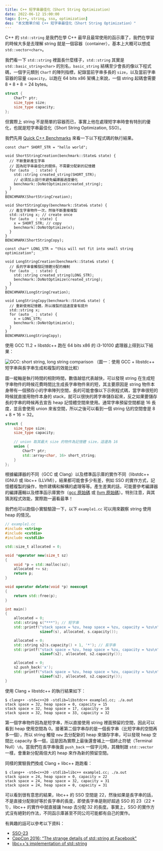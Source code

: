 ```yaml
---
title: C++ 短字串最佳化（Short String Optimization）
date: 2022-06-12 15:00:00
tags: [c++, string, sso, optimization]
des: "本文簡單介紹 C++ 短字串最佳化（Short String Optimization）"
---
```


C++ 的 `std::string` 是我們在學 C++ 最早且最常使用的函示庫了，我們在學習的時候大多是去理解 string 就是一個容器（container），基本上大概可以想成 `std::vector<char>`。

我們看一下 `std::string` 裡面長什麼樣子，`std::string` 其實是 `std::basic_string<char>` 的別名，`basic_string` 結構至少會長的像以下程式碼，一個字元類別 `CharT` 的陣列指標，紀錄當前字串多長的 `size`，以及當前字串容器的容量 `capacity`，以跑在 64 bits x86 架構上來說，一個 string 起碼會需要 $8+8+8=24$ bytes。

```c++
struct {
    CharT* ptr;
    size_type size;
    size_type capacity;
};
```

但實際上 string 不是簡單的容器而已，事實上他在處理短字串時會有特別的優化，也就是短字串最佳化（Short String Optimization, SSO）。

我們先用 [Quick C++ Benchmarks](https://quick-bench.com/) 來看一下以下程式碼的執行結果。

```
const char* SHORT_STR = "hello world";

void ShortStringCreation(benchmark::State& state) {
  // 不斷重新產生字串
  // 因為短字串最佳化的關係，不需要分配新的記憶體
  for (auto _ : state) {
    std::string created_string(SHORT_STR);
    // 必須加上這行來避免編譯器過度優化
    benchmark::DoNotOptimize(created_string); 
  }
}
BENCHMARK(ShortStringCreation);

void ShortStringCopy(benchmark::State& state) {
  // 產生字串物件一次，然後不斷重複複製
  std::string x; // create once
  for (auto _ : state) {
    x = SHORT_STR; // copy
    benchmark::DoNotOptimize(x);
  }
}
BENCHMARK(ShortStringCopy);

const char* LONG_STR = "this will not fit into small string optimization";

void LongStringCreation(benchmark::State& state) {
  // 長的字串會觸發記憶體分配的機制
  for (auto _ : state) {
    std::string created_string(LONG_STR);
    benchmark::DoNotOptimize(created_string);
  }
}
BENCHMARK(LongStringCreation);

void LongStringCopy(benchmark::State& state) {
  // 重新使用記憶體，所以複製的話速度會有提升
  std::string x;
  for (auto _ : state) {
    x = LONG_STR;
    benchmark::DoNotOptimize(x);
  }
}
BENCHMARK(LongStringCopy);
```

使用 GCC 11.2 + libstdc++ 跑在 64 bits x86 的 i3-10100 處理器上得到以下結果：

![GCC: short string, long string comparison](https://user-images.githubusercontent.com/18013815/173352064-30b3589f-63cc-4410-b8d0-46d5ed8d1a76.png)
（圖一：使用 GCC + libstdc++ 短字串與長字串生成和複製的效能比較）

圖一縱軸是執行時間的相對時間，數值越低代表越快，可以發現 string 在生成短字串物件的時候花費時間比生成長字串物件來的短，其主要原因是 string 物件本身帶有一個預存小的字串陣列空間，長的可能會像以下示例程式碼，當字串很短的時候就直接用物件本身的 stack，就可以很快的將字串儲存起來，反之如果要儲存長的字串的時候再去宣告 heap 記憶體空間來使用。通常字串預留空間都是 16 長度，並且會使用 union 來省空間，所以之後可以看到一個 string 佔的空間會是 $8+8+16=32$。

```c++
struct {
    size_type size;
    size_type capacity;
    
    // union 取其最大 size 的物件為記憶體 size，這邊為 16
    union {
        CharT* ptr;
        std::array<char, 16> short_string;
    }
};
```

根據編譯器的不同（GCC 或 Clang）以及標準函示庫的實作不同（libstdc++ (GNU) 或 libc++ (LLVM)），結果都可能會多少有差，例如 SSO 的實作方式，記憶體複製的操作，物件建構和解構的處理等等。產生差異的話，可能要參考編譯器的編譯邏輯以及標準函示庫實作（[gcc 原始碼](https://github.com/gcc-mirror/gcc/blob/master/libstdc%2B%2B-v3/include/bits/basic_string.h) 或 [llvm 原始碼](https://github.com/llvm-mirror/libcxx/blob/master/include/string)）。特別注意，與其猜測程式效能，實際跑一遍看最準！ 

我們也可以跑個小實驗驗證一下，以下 `example1.cc` 可以用來觀察 string 使用 heap 的情況。


```c++
// example1.cc
#include <string>
#include <cstdio>
#include <cstdlib>

std::size_t allocated = 0;

void *operator new(size_t sz)
{
    void *p = std::malloc(sz);
    allocated += sz;
    return p;
}

void operator delete(void *p) noexcept
{
    return std::free(p);
}

int main()
{
    allocated = 0;
    std::string s("***"); // 短字串
    std::printf("stack space = %zu, heap space = %zu, capacity = %zu\n",
                sizeof(s), allocated, s.capacity());

    allocated = 0;
    std::string s2(s.capacity() + 1, '*'); // 長字串
    std::printf("stack space = %zu, heap space = %zu, capacity = %zu\n",
                sizeof(s2), allocated, s2.capacity());

    allocated = 0;
    s2.push_back('x');
    std::printf("stack space = %zu, heap space = %zu, capacity = %zu\n",
                sizeof(s2), allocated, s2.capacity());
}
```

使用 Clang + libstdc++ 的執行結果如下：
```
$ clang++ -std=c++20 -stdlib=libstdc++ example1.cc; ./a.out
stack space = 32, heap space = 0, capacity = 15
stack space = 32, heap space = 17, capacity = 16
stack space = 32, heap space = 33, capacity = 32
```

第一個字串物件因為是短字串，所以直接使用 string 裡面預留的空間，因此可以看到 heap 使用空間為 0。接著第二個字串存的是一個長字串（比短字串的空間再多一個），所以 string 觸發 `new` 去分配新的 heap 來儲存字串，可以發現 heap 空間比 capacity 多一個，這是因為實際上最後還會補上一個終止符號（Terminal Null）`\0`。當我們在長字串後面 `push_back` 一個字元時，其機制跟 `std::vector` 一樣，會重新分配兩倍大的 heap 來作為新的預留空間。


同樣的實驗我們換成 Clang + libc++ 跑跑看：

```
$ clang++ -std=c++20 -stdlib=libc++ example1.cc; ./a.out
stack space = 24, heap space = 0, capacity = 22
stack space = 24, heap space = 32, capacity = 31
stack space = 24, heap space = 0, capacity = 31
```

可以看到很有意思的結果，libc++ 的 SSO 空間是 22，然後如果是長字串的話，不是直接分配剛好等於長字串的長度，即使長字串是剛好超過 SSO 的 23（22 + 1），libc++ 的實作中就直接讓 heap 去分配 32 的長度。事實上，SSO 的實作方式沒有絕對的作法，不同函示庫甚至不同公司可能都有自己的實作。

有興趣的話可以參考以下資料：

- [SSO-23](https://github.com/elliotgoodrich/SSO-23)
- [CppCon 2016: “The strange details of std::string at Facebook"](https://www.youtube.com/watch?v=kPR8h4-qZdk)
- [libc++'s implementation of std::string](https://joellaity.com/2020/01/31/string.html)

